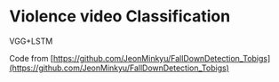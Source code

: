 # Violence video Classification

VGG+LSTM

Code from [https://github.com/JeonMinkyu/FallDownDetection_Tobigs](https://github.com/JeonMinkyu/FallDownDetection_Tobigs)

